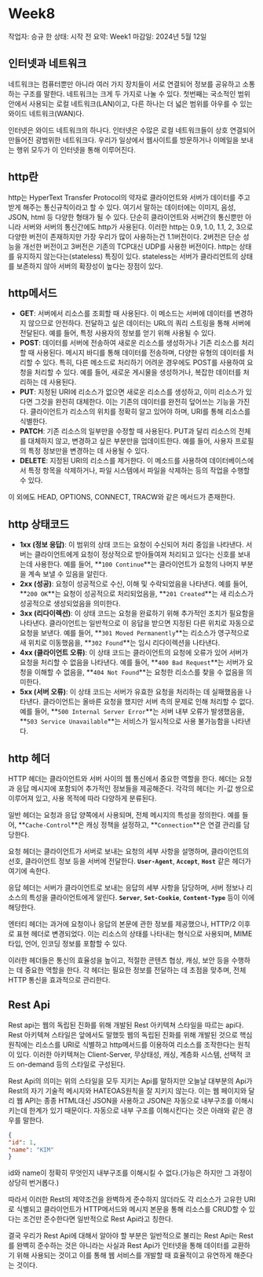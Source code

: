 # Week8

작업자: 승규 한
상태: 시작 전
요약: Week1
마감일: 2024년 5월 12일

## 인터넷과 네트워크

네트워크는 컴퓨터뿐만 아니라 여러 가지 장치들이 서로 연결되어 정보를 공유하고 소통하는 구조를 말한다. 네트워크는 크게 두 가지로 나눌 수 있다. 첫번째는 국소적인 범위 안에서 사용되는 로컬 네트워크(LAN)이고, 다른 하나는 더 넓은 범위를 아우를 수 있는 와이드 네트워크(WAN)다.

인터넷은 와이드 네트워크의 하나다. 인터넷은 수많은 로컬 네트워크들이 상호 연결되어 만들어진 광범위한 네트워크다. 우리가 일상에서 웹사이트를 방문하거나 이메일을 보내는 행위 모두가 이 인터넷을 통해 이루어진다.

## http란

http는 HyperText Transfer Protocol의 약자로 클라이언트와 서버가 데이터를 주고 받게 해주는 통신규칙이라고 할 수 있다.
여기서 말하는 데이터에는 이미지, 음성, JSON, html 등 다양한 형태가 될 수 있다. 단순히 클라이언트와 서버간의 통신뿐만 아니라 서버와 서버의 통신간에도 http가 사용된다.
이러한 http는 0.9, 1.0, 1.1, 2, 3으로 다양한 버전이 존재하지만 가장 우리가 많이 사용하는건 1.1버전이다. 2버전은 단순 성능을 개선한 버전이고 3버전은 기존의 TCP대신 UDP를 사용한 버전이다.
http는 상태를 유지하지 않는다는(stateless) 특징이 있다. stateless는 서버가 클라리언트의 상태를 보존하지 않아 서버의 확장성이 높다는 장점이 있다.

## http메서드

- **GET**: 서버에서 리소스를 조회할 때 사용된다. 이 메소드는 서버에 데이터를 변경하지 않으므로 안전하다. 전달하고 싶은 데이터는 URL의 쿼리 스트링을 통해 서버에 전달된다. 예를 들어, 특정 사용자의 정보를 얻기 위해 사용될 수 있다.
- **POST**: 데이터를 서버에 전송하여 새로운 리소스를 생성하거나 기존 리소스를 처리할 때 사용된다. 메시지 바디를 통해 데이터를 전송하며, 다양한 유형의 데이터를 처리할 수 있다. 특히, 다른 메소드로 처리하기 어려운 경우에도 POST를 사용하여 요청을 처리할 수 있다. 예를 들어, 새로운 게시물을 생성하거나, 복잡한 데이터를 처리하는 데 사용된다.
- **PUT**: 지정된 URI에 리소스가 없으면 새로운 리소스를 생성하고, 이미 리소스가 있다면 그것을 완전히 대체한다. 이는 기존의 데이터를 완전히 덮어쓰는 기능을 가진다. 클라이언트가 리소스의 위치를 정확히 알고 있어야 하며, URI를 통해 리소스를 식별한다.
- **PATCH**: 기존 리소스의 일부만을 수정할 때 사용된다. PUT과 달리 리소스의 전체를 대체하지 않고, 변경하고 싶은 부분만을 업데이트한다. 예를 들어, 사용자 프로필의 특정 정보만을 변경하는 데 사용될 수 있다.
- **DELETE**: 지정된 URI의 리소스를 제거한다. 이 메소드를 사용하여 데이터베이스에서 특정 항목을 삭제하거나, 파일 시스템에서 파일을 삭제하는 등의 작업을 수행할 수 있다.

이 외에도 HEAD, OPTIONS, CONNECT, TRACW와 같은 메서드가 존재한다.

## http 상태코드

- **1xx (정보 응답)**: 이 범위의 상태 코드는 요청이 수신되어 처리 중임을 나타낸다. 서버는 클라이언트에게 요청이 정상적으로 받아들여져 처리되고 있다는 신호를 보내는데 사용한다. 예를 들어, **`100 Continue`**는 클라이언트가 요청의 나머지 부분을 계속 보낼 수 있음을 알린다.
- **2xx (성공)**: 요청이 성공적으로 수신, 이해 및 수락되었음을 나타낸다. 예를 들어, **`200 OK`**는 요청이 성공적으로 처리되었음을, **`201 Created`**는 새 리소스가 성공적으로 생성되었음을 의미한다.
- **3xx (리다이렉션)**: 이 상태 코드는 요청을 완료하기 위해 추가적인 조치가 필요함을 나타낸다. 클라이언트는 일반적으로 이 응답을 받으면 지정된 다른 위치로 자동으로 요청을 보낸다. 예를 들어, **`301 Moved Permanently`**는 리소스가 영구적으로 새 위치로 이동했음을, **`302 Found`**는 임시 리다이렉션을 나타낸다.
- **4xx (클라이언트 오류)**: 이 상태 코드는 클라이언트의 요청에 오류가 있어 서버가 요청을 처리할 수 없음을 나타낸다. 예를 들어, **`400 Bad Request`**는 서버가 요청을 이해할 수 없음을, **`404 Not Found`**는 요청한 리소스를 찾을 수 없음을 의미한다.
- **5xx (서버 오류)**: 이 상태 코드는 서버가 유효한 요청을 처리하는 데 실패했음을 나타낸다. 클라이언트는 올바른 요청을 했지만 서버 측의 문제로 인해 처리할 수 없다. 예를 들어, **`500 Internal Server Error`**는 서버 내부 오류가 발생했음을, **`503 Service Unavailable`**는 서비스가 일시적으로 사용 불가능함을 나타낸다.

## http 헤더

HTTP 헤더는 클라이언트와 서버 사이의 웹 통신에서 중요한 역할을 한다. 헤더는 요청과 응답 메시지에 포함되어 추가적인 정보들을 제공해준다. 각각의 헤더는 키-값 쌍으로 이루어져 있고, 사용 목적에 따라 다양하게 분류된다.

일반 헤더는 요청과 응답 양쪽에서 사용되며, 전체 메시지의 특성을 정의한다. 예를 들어, **`Cache-Control`**은 캐싱 정책을 설정하고, **`Connection`**은 연결 관리를 담당한다.

요청 헤더는 클라이언트가 서버로 보내는 요청의 세부 사항을 설명하며, 클라이언트의 선호, 클라이언트 정보 등을 서버에 전달한다. **`User-Agent`**, **`Accept`**, **`Host`** 같은 헤더가 여기에 속한다.

응답 헤더는 서버가 클라이언트로 보내는 응답의 세부 사항을 담당하며, 서버 정보나 리소스의 특성을 클라이언트에게 알린다. **`Server`**, **`Set-Cookie`**, **`Content-Type`** 등이 이에 해당한다.

엔터티 헤더는 과거에 요청이나 응답의 본문에 관한 정보를 제공했으나, HTTP/2 이후로 표현 헤더로 변경되었다. 이는 리소스의 상태를 나타내는 형식으로 사용되며, MIME 타입, 언어, 인코딩 정보를 포함할 수 있다.

이러한 헤더들은 통신의 효율성을 높이고, 적절한 콘텐츠 협상, 캐싱, 보안 등을 수행하는 데 중요한 역할을 한다. 각 헤더는 필요한 정보를 전달하는 데 초점을 맞추며, 전체 HTTP 통신을 효과적으로 관리한다.

## Rest Api

Rest api는 웹의 독립된 진화를 위해 개발된 Rest 아키텍쳐 스타일을 따르는 api다. Rest 아키텍쳐 스타일은 앞에서도 말했듯 웹의 독립된 진화를 위해 개발된 것으로 핵심 원칙에는 리소스를 URI로 식별하고 http메서드를 이용하여 리소스를 조작한다는 원칙이 있다. 이러한 아키텍쳐는 Client-Server, 무상태성, 캐싱, 계층화 시스템, 선택적 코드 on-demand 등의 스타일로 구성된다.

Rest Api의 의미는 위의 스타일을 모두 지키는 Api를 말하지만 오늘날 대부분의 Api가 Rest의 자기 기술적 메시지와 HATEOAS원칙을 잘 지키지 않는다. 이는 웹 페이지와 달리 웹 API는 종종 HTML대신 JSON을 사용하고  JSON은 자동으로 내부구조를 이해시키는데 한계가 있기 때문이다. 자동으로 내부 구조를 이해시킨다는 것은 아래와 같은 경우를 말한다.

```json
{
"id": 1,
"name": "KIM"
}
```

id와 name이 정확히 무엇인지 내부구조를 이해시킬 수 없다.(가능은 하지만 그 과정이 상당히 번거롭다.)

따라서 이러한 Rest의 제약조건을 완벽하게 준수하지 않더라도 각 리소스가 고유한 URI로 식별되고 클라이언트가 HTTP메서드와 메시지 본문을 통해 리소스를 CRUD할 수 있다는 조건만 준수한다면 일반적으로 Rest Api라고 칭한다.

결국 우리가 Rest Api에 대해서 알아야 할 부분은 일반적으로 불리는 Rest Api는 Rest를 완벽히 준수하는 것은 아니라는 사실과 Rest Api가 인터넷을 통해 데이터를 교환하기 위해 사용되는 것이고 이를 통해 웹 서비스를 개발할 때 효율적이고 유연하게 해준다는 것이다.
